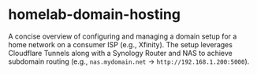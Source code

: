 # homelab-domain-hosting
A concise overview of configuring and managing a domain setup for a home network on a consumer ISP (e.g., Xfinity). The setup leverages Cloudflare Tunnels along with a Synology Router and NAS to achieve subdomain routing (e.g., `nas.mydomain.net` → `http://192.168.1.200:5000`).
